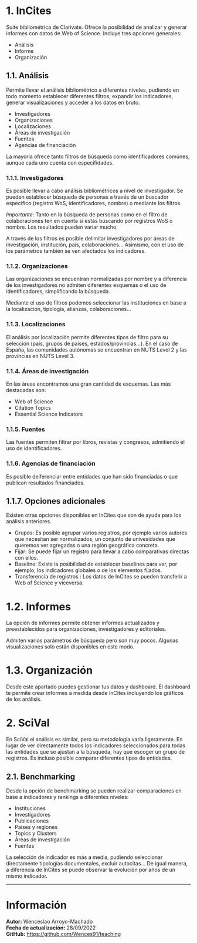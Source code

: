 # 1. InCites
Suite bibliométrica de Clarivate. Ofrece la posibilidad de analizar y generar informes con datos de Web of Science. Incluye tres opciones generales:
+ Análisis
+ Informe
+ Organización

## 1.1. Análisis
Permite llevar el análisis bibliométrico a diferentes niveles, pudiendo en todo momento establecer diferentes filtros, expandir los indicadores, generar visualizaciones y acceder a los datos en bruto.

+ Investigadores
+ Organizaciones
+ Localizaciones
+ Áreas de investigación
+ Fuentes
+ Agencias de financiación

La mayoría ofrece tanto filtros de búsqueda como identificadores comúnes, aunque cada uno cuenta con especifidades.

### 1.1.1. Investigadores
Es posible llevar a cabo análisis bibliométricos a nivel de investigador. Se pueden establecer búsqueda de personas a través de un buscador específico (registro WoS, identificadores, nombre) o mediante los filtros.

*Importante*: Tanto en la búsqueda de personas como en el filtro de colaboraciones ten en cuenta si estás buscando por registros WoS o nombre. Los resultados pueden variar mucho.

A través de los filtros es posible delimitar investigadores por áreas de investigación, institución, país, colaboraciones... Asimismo, con el uso de los parámetros también se ven afectados los indicadores.


### 1.1.2. Organizaciones
Las organizaciones se encuentran normalizadas por nombre y a diferencia de los investigadores no admiten diferentes esquemas o el uso de identificadores, simplificando la búsqueda.

Mediante el uso de filtros podemos seleccionar las instituciones en base a la localización, tipología, alianzas, colaboraciones...

### 1.1.3. Localizaciones
El análisis por localización permite diferentes tipos de filtro para su selección (país, grupos de países, estados/provincias...). En el caso de España, las comunidades autónomas se encuentran en NUTS Level 2 y las provincias en NUTS Level 3.

### 1.1.4. Áreas de investigación
En las áreas encontramos una gran cantidad de esquemas. Las más destacadas son:
+ Web of Science
+ Citation Topics
+ Essential Science Indicators


### 1.1.5. Fuentes
Las fuentes permiten filtrar por libros, revistas y congresos, admitiendo el uso de identificadores.

### 1.1.6. Agencias de financiación
Es posible deiferenciar entre entidades que han sido financiadas o que publican resultados financiados.

## 1.1.7. Opciones adicionales
Existen otras opciones disponibles en InCites que son de ayuda para los análisis anteriores.

+ Grupos: Es posible agrupar varios registros, por ejemplo varios autores que necesitan ser normalizados, un conjunto de univesidades que queremos ver agregadas o una región geográfica concreta.
+ Fijar: Se puede fijar un registro para llevar a cabo comparativas directas con ellos.
+ Baseline: Existe la posibilidad de establecer baselines para ver, por ejemplo, los indicadores globales o de los elementos fijados.
+ Transferencia de registros : Los datos de InCites se pueden transferir a Web of Science y viceversa.

# 1.2. Informes
La opción de informes permite obtener informes actualizados y preestablecidos para organizaciones, investigadores y editoriales.

Admiten varios parámetros de búsqueda pero son muy pocos. Algunas visualizaciones solo están disponibles en este modo.

# 1.3. Organización
Desde este apartado puedes gestionar tus datos y dashboard. El dashboard te permite crear informes a medida desde InCites incluyendo los gráficos de los análisis.

# 2. SciVal
En SciVal el análisis es similar, pero su metodología varía ligeramente. En lugar de ver directamente todos los indicadores seleccionados para todas las entidades que se ajustan a la búsqueda, hay que escoger un grupo de registros. Es incluso posible comparar diferentes tipos de entidades.

## 2.1. Benchmarking
Desde la opción de benchmarking se pueden realizar comparaciones en base a indicadores y rankings a diferentes niveles:
+ Instituciones
+ Investigadores
+ Publicaciones
+ Países y regiones
+ Topics y Clusters
+ Áreas de investigación
+ Fuentes

La selección de indicador es más a media, pudiendo seleccionar directamente tipologías documentales, excluir autocitas... De igual manera, a diferencia de InCites se puede observar la evolución por años de un mismo indicador.

---

# Información
<div class="alert alert-block alert-info">
    <b>Autor:</b> Wenceslao Arroyo-Machado</br>
    <b>Fecha de actualización:</b> 28/09/2022</br>
    <b>GitHub:</b> <a href="https://github.com/Wences91/teaching">https://github.com/Wences91/teaching</a>
</div>